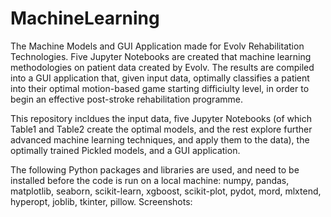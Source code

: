 # MachineLearning
The Machine Models and GUI Application made for Evolv Rehabilitation Technologies. Five Jupyter Notebooks are created that machine learning methodologies on patient data created by Evolv. The results are compiled into a GUI application that, given input data, optimally classifies a patient into their optimal motion-based game starting difficiulty level, in order to begin an effective post-stroke rehabilitation programme.

This repository incldues the input data, five Jupyter Notebooks (of which Table1 and Table2 create the optimal models, and the rest explore further advanced machine learning techniques, and apply them to the data), the optimally trained Pickled models, and a GUI application.

The following Python packages and libraries are used, and need to be installed before the code is run on a local machine: numpy, pandas, matplotlib, seaborn, scikit-learn, xgboost, scikit-plot, pydot, mord, mlxtend, hyperopt, joblib, tkinter, pillow. Screenshots:


